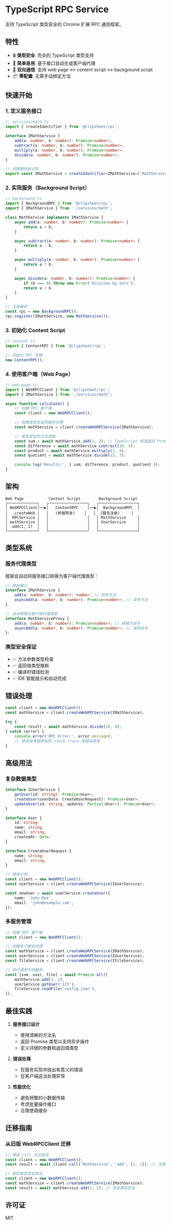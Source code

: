 # TypeScript RPC Service

支持 TypeScript 类型安全的 Chrome 扩展 RPC 通信框架。

## 特性

- 🔒 **类型安全**: 完全的 TypeScript 类型支持
- 🚀 **简单易用**: 基于接口自动生成客户端代理
- 🔄 **双向通信**: 支持 web page ↔ content script ↔ background script
- 📦 **零配置**: 无需手动绑定方法

## 快速开始

### 1. 定义服务接口

```typescript
// services/math.ts
import { createIdentifier } from '@clipsheet/rpc';

interface IMathService {
    add(a: number, b: number): Promise<number>;
    subtract(a: number, b: number): Promise<number>;
    multiply(a: number, b: number): Promise<number>;
    divide(a: number, b: number): Promise<number>;
}

// 创建服务标识符
export const IMathService = createIdentifier<IMathService>('MathService');
```

### 2. 实现服务（Background Script）

```typescript
// background.ts
import { BackgroundRPC } from '@clipsheet/rpc';
import { IMathService } from './services/math';

class MathService implements IMathService {
    async add(a: number, b: number): Promise<number> {
        return a + b;
    }

    async subtract(a: number, b: number): Promise<number> {
        return a - b;
    }

    async multiply(a: number, b: number): Promise<number> {
        return a * b;
    }

    async divide(a: number, b: number): Promise<number> {
        if (b === 0) throw new Error('Division by zero');
        return a / b;
    }
}

// 注册服务
const rpc = new BackgroundRPC();
rpc.register(IMathService, new MathService());
```

### 3. 初始化 Content Script

```typescript
// content.ts
import { ContentRPC } from '@clipsheet/rpc';

// 初始化 RPC 桥接
new ContentRPC();
```

### 4. 使用客户端（Web Page）

```typescript
// web-page.ts
import { WebRPCClient } from '@clipsheet/rpc';
import { IMathService } from './services/math';

async function calculate() {
    // 创建 RPC 客户端
    const client = new WebRPCClient();

    // 创建类型安全的服务代理
    const mathService = client.createWebRPCService(IMathService);

    // 类型安全的方法调用
    const sum = await mathService.add(1, 2); // TypeScript 知道返回 Promise<number>
    const difference = await mathService.subtract(10, 5);
    const product = await mathService.multiply(3, 4);
    const quotient = await mathService.divide(15, 3);

    console.log('Results:', { sum, difference, product, quotient });
}
```

## 架构

```
Web Page           Content Script        Background Script
┌─────────────┐   ┌─────────────────┐   ┌─────────────────┐
│ WebRPCClient│──▶│   ContentRPC    │──▶│  BackgroundRPC  │
│  .createWeb │   │   (桥接转发)    │   │  (服务注册)     │
│  RPCService │   │                 │   │ MathService     │
│ mathService │   │                 │   │ UserService     │
│ .add(1, 2)  │   │                 │   │                 │
└─────────────┘   └─────────────────┘   └─────────────────┘
```

## 类型系统

### 服务代理类型

框架会自动将服务接口转换为客户端代理类型：

```typescript
// 原始接口
interface IMathService {
    add(a: number, b: number): number; // 同步方法
    asyncAdd(a: number, b: number): Promise<number>; // 异步方法
}

// 自动转换为客户端代理类型
interface MathServiceProxy {
    add(a: number, b: number): Promise<number>; // 转换为异步
    asyncAdd(a: number, b: number): Promise<number>; // 保持异步
};
```

### 类型安全保证

- ✅ 方法参数类型检查
- ✅ 返回值类型推断
- ✅ 编译时错误检测
- ✅ IDE 智能提示和自动完成

## 错误处理

```typescript
const client = new WebRPCClient();
const mathService = client.createWebRPCService(IMathService);

try {
    const result = await mathService.divide(10, 0);
} catch (error) {
    console.error('RPC Error:', error.message);
    // 错误会保留原始的 stack trace 和错误类型
}
```

## 高级用法

### 复杂数据类型

```typescript
interface IUserService {
    getUser(id: string): Promise<User>;
    createUser(userData: CreateUserRequest): Promise<User>;
    updateUser(id: string, updates: Partial<User>): Promise<User>;
}

interface User {
    id: string;
    name: string;
    email: string;
    createdAt: Date;
}

interface CreateUserRequest {
    name: string;
    email: string;
}

// 使用示例
const client = new WebRPCClient();
const userService = client.createWebRPCService(IUserService);

const newUser = await userService.createUser({
    name: 'John Doe',
    email: 'john@example.com',
});
```

### 多服务管理

```typescript
// 创建 RPC 客户端
const client = new WebRPCClient();

// 创建多个服务代理
const mathService = client.createWebRPCService(IMathService);
const userService = client.createWebRPCService(IUserService);
const fileService = client.createWebRPCService(IFileService);

// 并行调用不同服务
const [sum, user, file] = await Promise.all([
    mathService.add(1, 2),
    userService.getUser('123'),
    fileService.readFile('config.json'),
]);
```

## 最佳实践

1. **服务接口设计**
   - 使用清晰的方法名
   - 返回 Promise 类型以支持异步操作
   - 定义详细的参数和返回值类型

2. **错误处理**
   - 在服务实现中抛出有意义的错误
   - 在客户端适当处理异常

3. **性能优化**
   - 避免频繁的小数据传输
   - 考虑批量操作接口
   - 合理使用缓存

## 迁移指南

### 从旧版 WebRPCClient 迁移

```typescript
// 原始 call 方法用法
const client = new WebRPCClient();
const result = await client.call('MathService', 'add', [1, 2]); // 无类型安全

// 新的类型安全用法
const client = new WebRPCClient();
const mathService = client.createWebRPCService(IMathService);
const result = await mathService.add(1, 2); // 完全类型安全
```

## 许可证

MIT
